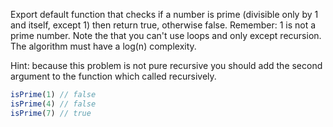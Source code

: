 Export default function that checks if a number is prime (divisible only by 1 and
itself, except 1) then return true, otherwise false. Remember: 1 is not a prime
number. Note the that you can't use loops and only except recursion. The algorithm
must have a log(n) complexity.

Hint: because this problem is not pure recursive you should add the second argument
to the function which called recursively.

```js
isPrime(1) // false 
isPrime(4) // false
isPrime(7) // true
```
